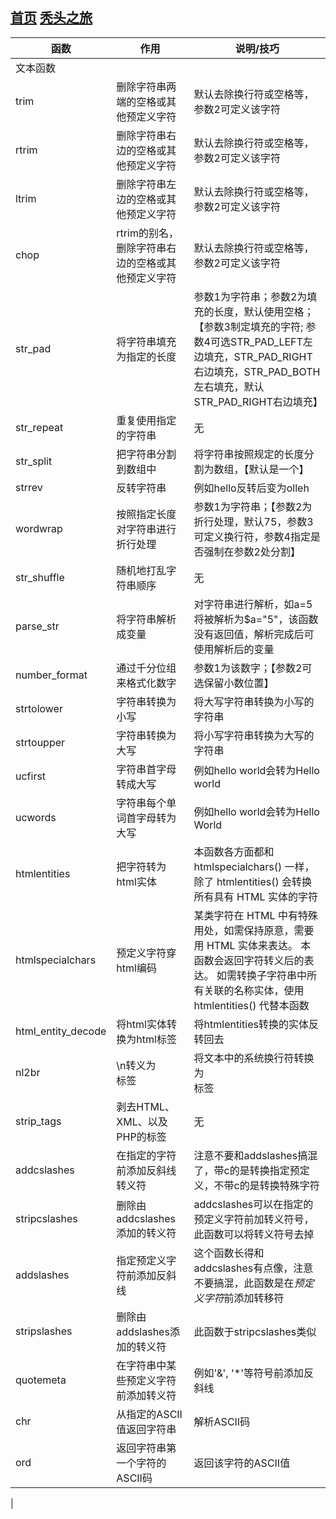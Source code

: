 [首页](../../../README.md)
[秃头之旅](../index.md)
---

| 函数 | 作用 | 说明/技巧 |
|---|---|---|
| 文本函数 |  |
| trim | 删除字符串两端的空格或其他预定义字符 | 默认去除换行符或空格等，参数2可定义该字符 |
| rtrim | 删除字符串右边的空格或其他预定义字符 | 默认去除换行符或空格等，参数2可定义该字符 |
| ltrim | 删除字符串左边的空格或其他预定义字符 | 默认去除换行符或空格等，参数2可定义该字符 |
| chop | rtrim的别名，删除字符串右边的空格或其他预定义字符 | 默认去除换行符或空格等，参数2可定义该字符 |
| str_pad | 将字符串填充为指定的长度 | 参数1为字符串；参数2为填充的长度，默认使用空格；【参数3制定填充的字符; 参数4可选STR_PAD_LEFT左边填充，STR_PAD_RIGHT右边填充，STR_PAD_BOTH左右填充，默认STR_PAD_RIGHT右边填充】 |
| str_repeat | 重复使用指定的字符串 | 无 |
| str_split | 把字符串分割到数组中 | 将字符串按照规定的长度分割为数组，【默认是一个】 |
| strrev | 反转字符串 | 例如hello反转后变为olleh |
| wordwrap | 按照指定长度对字符串进行折行处理 | 参数1为字符串；【参数2为折行处理，默认75，参数3可定义换行符，参数4指定是否强制在参数2处分割】 |
| str_shuffle | 随机地打乱字符串顺序 | 无 |
| parse_str | 将字符串解析成变量 | 对字符串进行解析，如a=5将被解析为$a="5"，该函数没有返回值，解析完成后可使用解析后的变量 |
| number_format | 通过千分位组来格式化数字 | 参数1为该数字；【参数2可选保留小数位置】 |
| strtolower | 字符串转换为小写 | 将大写字符串转换为小写的字符串 |
| strtoupper | 字符串转换为大写 | 将小写字符串转换为大写的字符串 |
| ucfirst | 字符串首字母转成大写 | 例如hello world会转为Hello world |
| ucwords | 字符串每个单词首字母转为大写 | 例如hello world会转为Hello World |
| htmlentities | 把字符转为html实体 | 本函数各方面都和 htmlspecialchars() 一样， 除了 htmlentities() 会转换所有具有 HTML 实体的字符 |
| htmlspecialchars | 预定义字符穿html编码 | 某类字符在 HTML 中有特殊用处，如需保持原意，需要用 HTML 实体来表达。 本函数会返回字符转义后的表达。 如需转换子字符串中所有关联的名称实体，使用 htmlentities() 代替本函数 |
| html_entity_decode | 将html实体转换为html标签 | 将htmlentities转换的实体反转回去 |
| nl2br | \n转义为<br>标签 | 将文本中的系统换行符转换为<br>标签 |
| strip_tags | 剥去HTML、XML、以及PHP的标签 | 无 |
| addcslashes | 在指定的字符前添加反斜线转义符 | 注意不要和addslashes搞混了，带c的是转换指定预定义，不带c的是转换特殊字符 |
| stripcslashes | 删除由addcslashes添加的转义符 | addcslashes可以在指定的预定义字符前加转义符号，此函数可以将转义符号去掉 |
| addslashes | 指定预定义字符前添加反斜线 | 这个函数长得和addcslashes有点像，注意不要搞混，此函数是在*预定义字符*前添加转移符 |
| stripslashes | 删除由addslashes添加的转义符 | 此函数于stripcslashes类似 |
| quotemeta | 在字符串中某些预定义字符前添加转义符 | 例如'&', '*'等符号前添加反斜线 |
| chr | 从指定的ASCII值返回字符串 | 解析ASCII码 |
| ord | 返回字符串第一个字符的ASCII码 | 返回该字符的ASCII值 |
| 